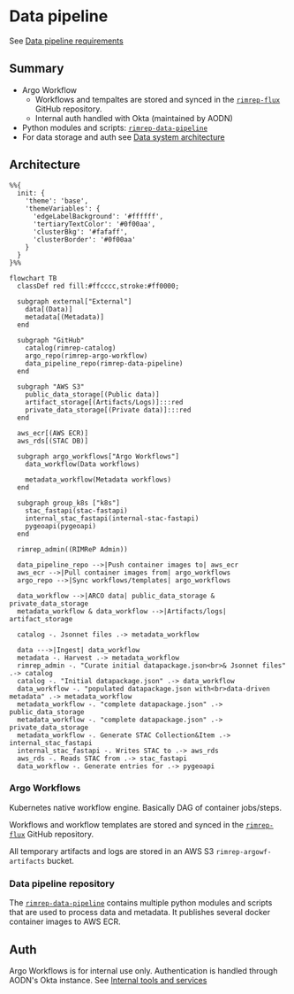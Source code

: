 # Data pipeline

See [Data pipeline requirements](../../requirements.md#data-pipeline)

## Summary

- Argo Workflow
  - Workflows and tempaltes are stored and synced in the [`rimrep-flux`](https://github.com/aodn/rimrep-flux/tree/main/workflows) GitHub repository.
  - Internal auth handled with Okta (maintained by AODN)
- Python modules and scripts: [`rimrep-data-pipeline`](https://github.com/aodn/rimrep-data-pipeline)
- For data storage and auth see [Data system architecture](data-system.md)

## Architecture

```mermaid
%%{
  init: {
    'theme': 'base',
    'themeVariables': {
      'edgeLabelBackground': '#ffffff',
      'tertiaryTextColor': '#0f00aa',
      'clusterBkg': '#fafaff',
      'clusterBorder': '#0f00aa'
    }
  }
}%%

flowchart TB
  classDef red fill:#ffcccc,stroke:#ff0000;

  subgraph external["External"]
    data[(Data)]
    metadata[(Metadata)]
  end

  subgraph "GitHub"
    catalog(rimrep-catalog)
    argo_repo(rimrep-argo-workflow)
    data_pipeline_repo(rimrep-data-pipeline)
  end

  subgraph "AWS S3"
    public_data_storage[(Public data)]
    artifact_storage[(Artifacts/Logs)]:::red
    private_data_storage[(Private data)]:::red
  end

  aws_ecr[(AWS ECR)]
  aws_rds[(STAC DB)]

  subgraph argo_workflows["Argo Workflows"]
    data_workflow(Data workflows)

    metadata_workflow(Metadata workflows)
  end

  subgraph group_k8s ["k8s"]
    stac_fastapi(stac-fastapi)
    internal_stac_fastapi(internal-stac-fastapi)
    pygeoapi(pygeoapi)
  end

  rimrep_admin((RIMReP Admin))

  data_pipeline_repo -->|Push container images to| aws_ecr
  aws_ecr -->|Pull container images from| argo_workflows
  argo_repo -->|Sync workflows/templates| argo_workflows

  data_workflow -->|ARCO data| public_data_storage & private_data_storage
  metadata_workflow & data_workflow -->|Artifacts/logs| artifact_storage

  catalog -. Jsonnet files .-> metadata_workflow

  data --->|Ingest| data_workflow
  metadata -. Harvest .-> metadata_workflow
  rimrep_admin -. "Curate initial datapackage.json<br>& Jsonnet files" .-> catalog
  catalog -. "Initial datapackage.json" .-> data_workflow
  data_workflow -. "populated datapackage.json with<br>data-driven metadata" .-> metadata_workflow
  metadata_workflow -. "complete datapackage.json" .-> public_data_storage
  metadata_workflow -. "complete datapackage.json" .-> private_data_storage
  metadata_workflow -. Generate STAC Collection&Item .-> internal_stac_fastapi
  internal_stac_fastapi -. Writes STAC to .-> aws_rds
  aws_rds -. Reads STAC from .-> stac_fastapi
  data_workflow -. Generate entries for .-> pygeoapi
```

### Argo Workflows

Kubernetes native workflow engine. Basically DAG of container jobs/steps.

Workflows and workflow templates are stored and synced in the [`rimrep-flux`](https://github.com/aodn/rimrep-flux/tree/main/workflows) GitHub repository.

All temporary artifacts and logs are stored in an AWS S3 `rimrep-argowf-artifacts` bucket.

### Data pipeline repository

The [`rimrep-data-pipeline`](https://github.com/aodn/rimrep-data-pipeline) contains multiple python modules and scripts that are used to process data and metadata. It publishes several docker container images to AWS ECR.

## Auth

Argo Workflows is for internal use only. Authentication is handled through AODN's Okta instance. See [Internal tools and services](../../internal/internal-tools-and-services.md#argo-workflows)

